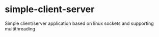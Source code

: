 # simple-client-server
Simple client/server application based on linux sockets and supporting multithreading
